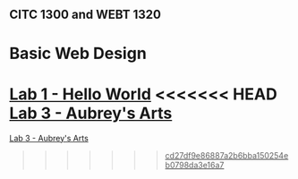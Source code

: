 ## CITC 1300 and WEBT 1320
<h1>Basic Web Design</h1>

<a href="Lab 1/index.html" target="_blank">Lab 1 - Hello World</a>
<<<<<<< HEAD
<a href="lab 3/index.html" target="_blank">Lab 3 - Aubrey's Arts</a>
=======
<a href="lab 3/index.html" target="_blank">Lab 3 - Aubrey's Arts
>>>>>>> cd27df9e86887a2b6bba150254eb0798da3e16a7
